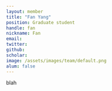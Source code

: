 ```yaml
---
layout: member
title: "Fan Yang"
position: Graduate student
handle: fan
nickname: Fan
email: 
twitter: 
github: 
scholar: 
image: /assets/images/team/default.png
alum: false
---
```

blah

